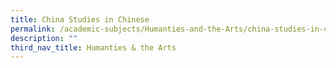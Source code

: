 ```yaml
---
title: China Studies in Chinese
permalink: /academic-subjects/Humanties-and-the-Arts/china-studies-in-chinese/
description: ""
third_nav_title: Humanties & the Arts
---
```

